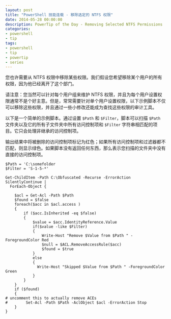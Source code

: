 ```yaml
---
layout: post
title: "PowerShell 技能连载 - 移除选定的 NTFS 权限"
date: 2014-05-28 00:00:00
description: PowerTip of the Day - Removing Selected NTFS Permissions
categories:
- powershell
- tip
tags:
- powershell
- tip
- powertip
- series
---
```

您也许需要从 NTFS 权限中移除某些权限。我们假设您希望移除某个用户的所有权限，因为他已经离开了这个部门。

请注意：您当然可以针对每个用户组来维护 NTFS 权限，并且为每个用户设置权限通常不是个好主意。但是，常常需要针对单个用户设置权限，以下示例脚本不仅可以移除这些权限，并且通过一些小修改还能成为查找这些权限的审计工具。

以下是一个简单的示例脚本。通过设置 `$Path` 和 `$Filter`，脚本可以扫描 `$Path` 文件夹以及它的所有子文件夹中所有访问控制项和 `$Filter` 字符串相匹配的项目。它只会处理非继承的访问控制项。

输出结果中将被删除的访问控制项标记为红色；如果所有访问控制项和过滤器都不匹配，则显示绿色。如果脚本没有返回任何东西，那么表示您扫描的文件夹中没有直接的访问控制项。

    $Path = 'C:\somefolder
    $Filter = 'S-1-5-*'

    Get-ChildItem -Path C:\Obfuscated -Recurse -ErrorAction SilentlyContinue |
      ForEach-Object {

        $acl = Get-Acl -Path $Path
        $found = $false
        foreach($acc in $acl.access )
        {
            if ($acc.IsInherited -eq $false)
            {
                $value = $acc.IdentityReference.Value
                if($value -like $Filter)
                {
                    Write-Host "Remove $Value from $Path " -ForegroundColor Red
                    $null = $ACL.RemoveAccessRule($acc)
                    $found = $true
                }
                else
                {
                  Write-Host "Skipped $Value from $Path " -ForegroundColor Green
                }
            }
        }
        if ($found)
        {
    # uncomment this to actually remove ACEs
    #        Set-Acl -Path $Path -AclObject $acl -ErrorAction Stop
        }
    }

<!--本文国际来源：[Removing Selected NTFS Permissions](http://community.idera.com/powershell/powertips/b/tips/posts/removing-selected-ntfs-permissions)-->

